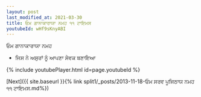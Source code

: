 ```yaml
---
layout: post
last_modified_at: 2021-03-30
title: ਓਮ ਗਾਨਾਕਾਰਾਯਾ ਨਮਹ ੧੧ ਟਾਇਮਸ
youtubeId: wHf9sKnyABI
---
```

 
 
 ਓਮ ਗਾਨਾਕਾਰਾਯਾ ਨਮਹ  
 
 -  ਜਿਸ ਨੇ ਅਸੁਰਾਂ ਨੂੰ ਆਪਣਾ ਸੇਵਕ ਬਣਾਇਆ 
 
  
 
  
 
 
 
 
 
 


{% include youtubePlayer.html id=page.youtubeId %}
 
[Next]({{ site.baseurl }}{% link  split1/_posts/2013-11-18-ਓਮ ਸਰਵ ਪੂਜਿਠਾਯ ਨਮਹ ੧੧ ਟਾਇਮਸ.md%})
 

